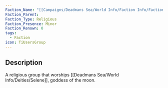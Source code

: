 ```yaml
---
Faction_Name: "[[Campaigns/Deadmans Sea/World Info/Faction Info/Factions/Minor/Sisters of the Moon]]"
Faction_Parent: 
Faction_Type: Religious
Faction_Presence: Minor
Faction_Renown: 0
tags:
  - Faction
icon: TiUsersGroup
---
```

## Description
A religious group that worships [[Deadmans Sea/World Info/Deities/Selene]], goddess of the moon. 
